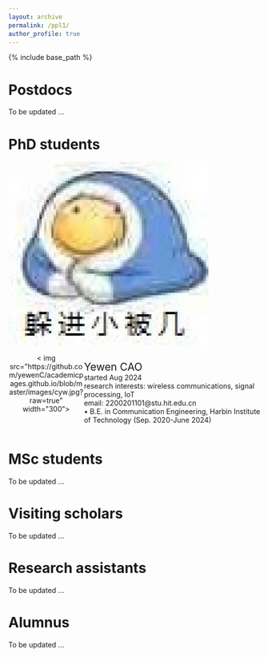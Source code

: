 ```yaml
---
layout: archive
permalink: /ppl1/
author_profile: true
---
```


{% include base_path %}

Postdocs
======

To be updated ...
  
PhD students
======

![](https://github.com/yewenC/academicpages.github.io/blob/master/images/cyw.jpg?raw=true)

<head>
  <style>
    .col-30 {
      width: 30%;
      float: left;
    }
    .col-70 {
      width: 70%;
      float: left;
    }
    .clearfix::after {
      content: "";
      display: table;
      clear: both;
    }
  </style>
</head>

<body>

<div class="container">
  <div class="col-30">
   <div align=center>< img src="https://github.com/yewenC/academicpages.github.io/blob/master/images/cyw.jpg?raw=true" width="300"></div>
  </div>
  <div class="col-70">
    <p><span style="font-size: 1.5em;">Yewen CAO</span><br>
    started Aug 2024<br>  
    research interests: wireless communications, signal processing, IoT<br>  
    email: 2200201101@stu.hit.edu.cn<br>  
    • B.E. in Communication Engineering, Harbin Institute of Technology (Sep. 2020-June 2024)</p >
  </div>
  <div class="clearfix"></div>
</div>

</body>


MSc students
======

To be updated ...



Visiting scholars
======

To be updated ...



Research assistants
======

To be updated ...




Alumnus 
======

To be updated ...

